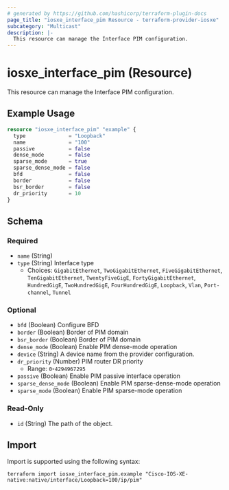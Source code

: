 ```yaml
---
# generated by https://github.com/hashicorp/terraform-plugin-docs
page_title: "iosxe_interface_pim Resource - terraform-provider-iosxe"
subcategory: "Multicast"
description: |-
  This resource can manage the Interface PIM configuration.
---
```


# iosxe_interface_pim (Resource)

This resource can manage the Interface PIM configuration.

## Example Usage

```terraform
resource "iosxe_interface_pim" "example" {
  type              = "Loopback"
  name              = "100"
  passive           = false
  dense_mode        = false
  sparse_mode       = true
  sparse_dense_mode = false
  bfd               = false
  border            = false
  bsr_border        = false
  dr_priority       = 10
}
```

<!-- schema generated by tfplugindocs -->
## Schema

### Required

- `name` (String)
- `type` (String) Interface type
  - Choices: `GigabitEthernet`, `TwoGigabitEthernet`, `FiveGigabitEthernet`, `TenGigabitEthernet`, `TwentyFiveGigE`, `FortyGigabitEthernet`, `HundredGigE`, `TwoHundredGigE`, `FourHundredGigE`, `Loopback`, `Vlan`, `Port-channel`, `Tunnel`

### Optional

- `bfd` (Boolean) Configure BFD
- `border` (Boolean) Border of PIM domain
- `bsr_border` (Boolean) Border of PIM domain
- `dense_mode` (Boolean) Enable PIM dense-mode operation
- `device` (String) A device name from the provider configuration.
- `dr_priority` (Number) PIM router DR priority
  - Range: `0`-`4294967295`
- `passive` (Boolean) Enable PIM passive interface operation
- `sparse_dense_mode` (Boolean) Enable PIM sparse-dense-mode operation
- `sparse_mode` (Boolean) Enable PIM sparse-mode operation

### Read-Only

- `id` (String) The path of the object.

## Import

Import is supported using the following syntax:

```shell
terraform import iosxe_interface_pim.example "Cisco-IOS-XE-native:native/interface/Loopback=100/ip/pim"
```
